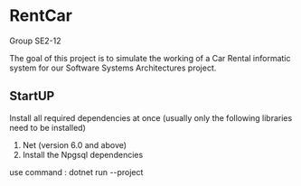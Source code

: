 # RentCar

Group SE2-12

The goal of this project is to simulate the working of a Car Rental informatic system for our Software Systems Architectures project.



## StartUP

Install all required dependencies at once (usually only the following libraries need to be installed)
1. Net (version 6.0 and above)
2. Install the Npgsql dependencies

use command : dotnet run --project <project root path>

